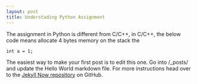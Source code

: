 ```yaml
---
layout: post
title: Understading Python Assignment
---
```


The assignment in Python is different from C/C++, in C/C++, the below code means allocate 4 bytes memory on the stack the 

`
int a = 1;
`

<!--- ![_config.yml]({{ site.baseurl }}/images/config.png) --->

The easiest way to make your first post is to edit this one. Go into /_posts/ and update the Hello World markdown file. For more instructions head over to the [Jekyll Now repository](https://github.com/barryclark/jekyll-now) on GitHub.
